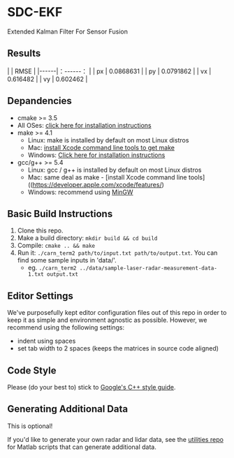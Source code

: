 # SDC-EKF
Extended Kalman Filter For Sensor Fusion

## Results

|      |   RMSE   |
|------|：------： |
| px   | 0.0868631 |
| py   | 0.0791862 |
| vx   | 0.616482  |
| vy   | 0.602462  |


## Depandencies

* cmake >= 3.5
 * All OSes: [click here for installation instructions](https://cmake.org/install/)
* make >= 4.1
  * Linux: make is installed by default on most Linux distros
  * Mac: [install Xcode command line tools to get make](https://developer.apple.com/xcode/features/)
  * Windows: [Click here for installation instructions](http://gnuwin32.sourceforge.net/packages/make.htm)
* gcc/g++ >= 5.4
  * Linux: gcc / g++ is installed by default on most Linux distros
  * Mac: same deal as make - [install Xcode command line tools]((https://developer.apple.com/xcode/features/)
  * Windows: recommend using [MinGW](http://www.mingw.org/)


## Basic Build Instructions

1. Clone this repo.
2. Make a build directory: `mkdir build && cd build`
3. Compile: `cmake .. && make`
4. Run it: `./carn_term2 path/to/input.txt path/to/output.txt`. You can find
   some sample inputs in 'data/'.
    - eg. `./carn_term2 ../data/sample-laser-radar-measurement-data-1.txt output.txt`


## Editor Settings

We've purposefully kept editor configuration files out of this repo in order to
keep it as simple and environment agnostic as possible. However, we recommend
using the following settings:

* indent using spaces
* set tab width to 2 spaces (keeps the matrices in source code aligned)

## Code Style

Please (do your best to) stick to [Google's C++ style guide](https://google.github.io/styleguide/cppguide.html).

## Generating Additional Data

This is optional!

If you'd like to generate your own radar and lidar data, see the
[utilities repo](https://github.com/udacity/CarND-Mercedes-SF-Utilities) for
Matlab scripts that can generate additional data.













